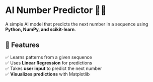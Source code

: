 # AI Number Predictor 🔢🤖  
A simple AI model that predicts the next number in a sequence using **Python, NumPy, and scikit-learn**.  

## 📌 Features  
✅ Learns patterns from a given sequence  
✅ Uses **Linear Regression** for predictions  
✅ Takes **user input** to predict the next number  
✅ **Visualizes predictions** with Matplotlib  


